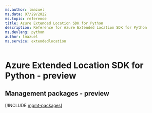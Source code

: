 ```yaml
---
ms.author: lmazuel
ms.data: 07/29/2022
ms.topic: reference
title: Azure Extended Location SDK for Python
description: Reference for Azure Extended Location SDK for Python
ms.devlang: python
author: lmazuel
ms.service: extendedlocation
---
```

# Azure Extended Location SDK for Python - preview

## Management packages - preview
[!INCLUDE [mgmt-packages](extended-location-mgmt-index.md)]